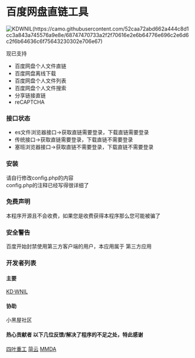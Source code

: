 # 百度网盘直链工具

![KDWNIL(https://camo.githubusercontent.com/52caa72abd662a444c8d1cc3a843a745576a9e8e/68747470733a2f2f70616e2e6b64776e696c2e6d6c2f6b64636c6f75643230302e706e67)](https://camo.githubusercontent.com/52caa72abd662a444c8d1cc3a843a745576a9e8e/68747470733a2f2f70616e2e6b64776e696c2e6d6c2f6b64636c6f75643230302e706e67)


现已支持
  - 百度网盘个人文件直链
  - 百度网盘离线下载
  - 百度网盘个人文件列表
  - 百度网盘个人文件搜索
  - 分享链接直链
  - reCAPTCHA

### 接口状态
  - es文件浏览器接口->获取直链需要登录，下载直链需要登录
  - 传统接口->获取直链需要登录，下载直链不需要登录
  - 塞班浏览器接口->获取直链不需要登录，下载直链不需要登录

### 安装
请自行修改config.php的内容<br>
config.php的注释已经写得很详细了

### 免费声明
本程序开源且不会收费，如果您是收费获得本程序那么您可能被骗了

### 安全警告
百度开始封禁使用第三方客户端的用户，本应用属于 第三方应用

### 开发者列表 
#### 主要 
[KD·WNIL](https://github.com/kdwnil)
#### 协助
小黑屋社区
#### 热心贡献者 以下几位反馈/解决了程序的不足之处，特此感谢
[四叶重工](https://n0099.cf)
[简云](https://tbsign.cn)
[MMDA](http://mmda.ga)
